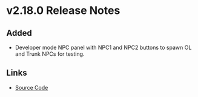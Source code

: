 # v2.18.0 Release Notes

## Added
- Developer mode NPC panel with NPC1 and NPC2 buttons to spawn OL and Trunk NPCs for testing.

## Links
- [Source Code](https://github.com/example/mario-demo/archive/refs/tags/v2.18.0.zip)
